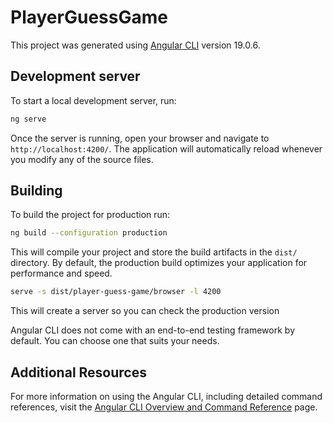 # PlayerGuessGame

This project was generated using [Angular CLI](https://github.com/angular/angular-cli) version 19.0.6.

## Development server

To start a local development server, run:

```bash
ng serve
```

Once the server is running, open your browser and navigate to `http://localhost:4200/`. The application will automatically reload whenever you modify any of the source files.


## Building

To build the project for production run:

```bash
ng build --configuration production
```

This will compile your project and store the build artifacts in the `dist/` directory. By default, the production build optimizes your application for performance and speed.


```bash
serve -s dist/player-guess-game/browser -l 4200
```

This will create a server so you can check the production version


Angular CLI does not come with an end-to-end testing framework by default. You can choose one that suits your needs.

## Additional Resources

For more information on using the Angular CLI, including detailed command references, visit the [Angular CLI Overview and Command Reference](https://angular.dev/tools/cli) page.
